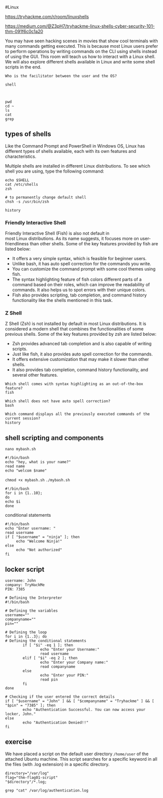 
#Linux 

https://tryhackme.com/r/room/linuxshells

https://medium.com/@Z3pH7/tryhackme-linux-shells-cyber-security-101-thm-091f6c0c1a20

You may have seen hacking scenes in movies that show cool terminals with many commands getting executed. This is because most Linux users prefer to perform operations by writing commands on the CLI using shells instead of using the GUI. This room will teach us how to interact with a Linux shell. We will also explore different shells available in Linux and write some shell scripts in the end.

```
Who is the facilitator between the user and the OS?

shell



pwd
cd ~
ls
cat 
grep
```


## types of shells

Like the Command Prompt and PowerShell in Windows OS, Linux has different types of shells available, each with its own features and characteristics.

Multiple shells are installed in different Linux distributions. To see which shell you are using, type the following command:

```
echo $SHELL
cat /etc/shells
zsh 

# to permanently change default shell
chsh -s /usr/bin/zsh

history

```


### Friendly Interactive Shell

Friendly Interactive Shell (Fish) is also not default in most Linux distributions. As its name suggests, it focuses more on user-friendliness than other shells. Some of the key features provided by fish are listed below:

- It offers a very simple syntax, which is feasible for beginner users.
- Unlike bash, it has auto spell correction for the commands you write.
- You can customize the command prompt with some cool themes using fish.
- The syntax highlighting feature of fish colors different parts of a command based on their roles, which can improve the readability of commands. It also helps us to spot errors with their unique colors.
- Fish also provides scripting, tab completion, and command history functionality like the shells mentioned in this task.

### Z Shell

Z Shell (Zsh) is not installed by default in most Linux distributions. It is considered a modern shell that combines the functionalities of some previous shells. Some of the key features provided by zsh are listed below:

- Zsh provides advanced tab completion and is also capable of writing scripts.
- Just like fish, it also provides auto spell correction for the commands.
- It offers extensive customization that may make it slower than other shells.
- It also provides tab completion, command history functionality, and several other features.


```
Which shell comes with syntax highlighting as an out-of-the-box feature?
fish

Which shell does not have auto spell correction?
bash

Which command displays all the previously executed commands of the current session?
history

```



## shell scripting and components 

`nano mybash.sh`

```shell
#!/bin/bash
echo "hey, what is your name?"
read name
echo "welcom $name"
```

`chmod +x mybash.sh`
`./mybash.sh`

```shell
#!/bin/bash
for i in {1..10};
do
echo $i 
done

```

conditional statements

```shell
#!/bin/bash
echo "Enter username: "
read username
if [ "$username" = "ninja" ]; then
     echo "Welcome Ninja!"
else
     echo "Not authorized"
fi
```


## locker script 

```
username: John
company: TryHackMe
PIN: 7385
```

```shell
# Defining the Interpreter 
#!/bin/bash 

# Defining the variables
username=""
companyname=""
pin=""

# Defining the loop
for i in {1..3}; do
# Defining the conditional statements
        if [ "$i" -eq 1 ]; then
                echo "Enter your Username:"
                read username
        elif [ "$i" -eq 2 ]; then
                echo "Enter your Company name:"
                read companyname
        else
                echo "Enter your PIN:"
                read pin
        fi
done

# Checking if the user entered the correct details
if [ "$username" = "John" ] && [ "$companyname" = "Tryhackme" ] && [ "$pin" = "7385" ]; then
        echo "Authentication Successful. You can now access your locker, John."
else
        echo "Authentication Denied!!"
fi
```


## exercise 

We have placed a script on the default user directory `/home/user` of the attached Ubuntu machine. This script searches for a specific keyword in all the files (with .log extension) in a specific directory.

```
directory="/var/log"
flag="thm-flag01-script"
"$directory"/*.log;

grep "cat" /var/log/authentication.log
```















